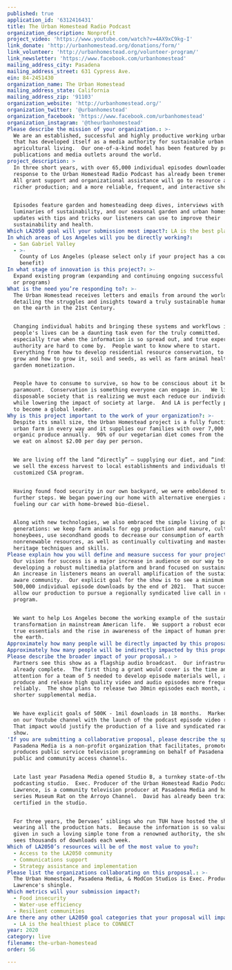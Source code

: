 ```yaml
---
published: true
application_id: '6312416431'
title: The Urban Homestead Radio Podcast
organization_description: Nonprofit
project_video: 'https://www.youtube.com/watch?v=4AX9xC9kg-I'
link_donate: 'http://urbanhomestead.org/donations/form/'
link_volunteer: 'http://urbanhomestead.org/volunteer-program/'
link_newsletter: 'https://www.facebook.com/urbanhomestead'
mailing_address_city: Pasadena
mailing_address_street: 631 Cypress Ave.
ein: 84-2451430
organization_name: The Urban Homestead
mailing_address_state: California
mailing_address_zip: '91103'
organization_website: 'http://urbanhomestead.org/'
organization_twitter: '@urbanhomestead'
organization_facebook: 'https://www.facebook.com/urbanhomestead'
organization_instagram: '@theurbanhomestead'
Please describe the mission of your organization.: >-
  We are an established, successful and highly productive working urban farm
  that has developed itself as a media authority for sustainable urban
  agricultural living.  Our one-of-a-kind model has been featured by premiere
  publications and media outlets around the world.
project_description: >
  In three short years, with over 65,000 individual episodes downloaded, the
  response to the Urban Homestead Radio Podcast has already been tremendous. 
  All grant support and organizational assistance will go to resource a deeper,
  richer production; and a more reliable, frequent, and interactive show.


  Episodes feature garden and homesteading deep dives, interviews with
  luminaries of sustainability, and our seasonal garden and urban homesteading
  updates with tips and tricks our listeners can use to improve their
  sustainability and health.
Which LA2050 goal will your submission most impact?: LA is the best place to LIVE
In which areas of Los Angeles will you be directly working?:
  - San Gabriel Valley
  - >-
    County of Los Angeles (please select only if your project has a countywide
    benefit)
In what stage of innovation is this project?: >-
  Expand existing program (expanding and continuing ongoing successful projects
  or programs)
What is the need you’re responding to?: >-
  The Urban Homestead receives letters and emails from around the world
  detailing the struggles and insights toward a truly sustainable human presence
  on the earth in the 21st Century.  


  Changing individual habits and bringing these systems and workflows into
  people's lives can be a daunting task even for the truly committed.  This is
  especially true when the information is so spread out, and true expertise and
  authority are hard to come by.  People want to know where to start. 
  Everything from how to develop residential resource conservation, to what to
  grow and how to grow it, soil and seeds, as well as farm animal health, and
  garden monetization.


  People have to consume to survive, so how to be conscious about it becomes
  paramount.  Conservation is something everyone can engage in.   We live in a
  disposable society that is realizing we must each reduce our individual impact
  while lowering the impact of society at large.  And LA is perfectly positioned
  to become a global leader.
Why is this project important to the work of your organization?: >-
  Despite its small size, the Urban Homestead project is a fully functioning
  urban farm in every way and it supplies our families with over 7,000 pounds of
  organic produce annually.  90% of our vegetarian diet comes from the garden so
  we eat on almost $2.00 per day per person.


  We are living off the land “directly” — supplying our diet, and “indirectly” —
  we sell the excess harvest to local establishments and individuals through a
  customized CSA program.


  Having found food security in our own backyard, we were emboldened to take
  further steps. We began powering our home with alternative energies and
  fueling our car with home-brewed bio-diesel.


  Along with new technologies, we also embraced the simple living of past
  generations: we keep farm animals for egg production and manure, cultivate
  honeybees, use secondhand goods to decrease our consumption of earth’s
  nonrenewable resources, as well as continually cultivating and mastering vital
  heritage techniques and skills.
Please explain how you will define and measure success for your project.: >-
  Our vision for success is a major increase in audience on our way to
  developing a robust multimedia platform and brand focused on sustainability. 
  An increase in listeners means an overall amplification of the sustainably
  aware community.  Our explicit goal for the show is to see a minimum of
  500,000 individual episode downloads by the end of 2021.  That success would
  allow our production to pursue a regionally syndicated live call in radio
  program.  


  We want to help Los Angeles become the working example of the sustainable
  transformation in mainstream American life.  We support a robust economy of
  true essentials and the rise in awareness of the impact of human presence on
  the earth.
Approximately how many people will be directly impacted by this proposal?: '5'
Approximately how many people will be indirectly impacted by this proposal?: '500000'
Please describe the broader impact of your proposal.: >
  Partners see this show as a flagship audio broadcast.  Our infrastructure is
  already complete.  The first thing a grant would cover is the time and
  attention for a team of 5 needed to develop episode materials well, and
  produce and release high quality video and audio episodes more frequently and
  reliably.  The show plans to release two 30min episodes each month, along with
  shorter supplemental media. 


  We have explicit goals of 500K - 1mil downloads in 18 months.  Marked growth
  on our Youtube channel with the launch of the podcast episode video releases. 
  That impact would justify the production of a live and syndicated radio
  show.  
'If you are submitting a collaborative proposal, please describe the specific role of partner organizations in the project.': >-
  Pasadena Media is a non-profit organization that facilitates, promotes and
  produces public service television programming on behalf of Pasadena’s four
  public and community access channels.


  Late last year Pasadena Media opened Studio B, a turnkey state-of-the-art
  podcasting studio.  Exec. Producer of the Urban Homestead Radio Podcast, David
  Lawrence, is a community television producer at Pasadena Media and host of tv
  series Museum Rat on the Arroyo Channel.  David has already been trained and
  certified in the studio.


  For three years, the Dervaes’ siblings who run TUH have hosted the show while
  wearing all the production hats.  Because the information is so valuable, and
  given in such a loving simple tone from a renowned authority, the show already
  sees thousands of downloads each week.
Which of LA2050’s resources will be of the most value to you?:
  - Access to the LA2050 community
  - Communications support
  - Strategy assistance and implementation
Please list the organizations collaborating on this proposal.: >-
  The Urban Homestead, Pasadena Media, & ModCon Studios is Exec. Producer David
  Lawrence's shingle.
Which metrics will your submission impact?:
  - Food insecurity
  - Water-use efficiency
  - Resilient communities
Are there any other LA2050 goal categories that your proposal will impact?:
  - LA is the healthiest place to CONNECT
year: 2020
category: live
filename: the-urban-homestead
order: 56

---
```

